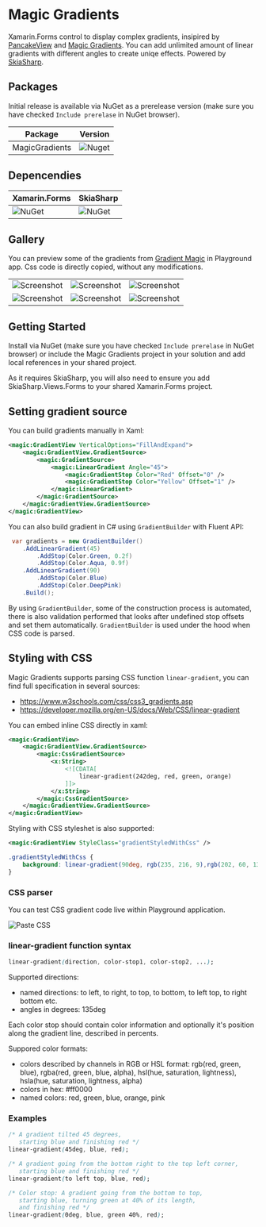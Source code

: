 # Magic Gradients

Xamarin.Forms control to display complex gradients, insipired by [PancakeView](https://github.com/sthewissen/Xamarin.Forms.PancakeView) and [Magic Gradients](https://www.gradientmagic.com/). You can add unlimited amount of linear gradients with different angles to create uniqe effects. Powered by [SkiaSharp](https://github.com/mono/SkiaSharp).

## Packages

Initial release is available via NuGet as a prerelease version (make sure you have checked `Include prerelase` in NuGet browser).

| Package | Version |
|---|---|
| MagicGradients |![Nuget](https://img.shields.io/nuget/vpre/MagicGradients)|

## Depencendies

Xamarin.Forms | SkiaSharp
---|---|
![NuGet](https://img.shields.io/badge/Xamarin.Forms-v4.2.848062-green) | ![NuGet](https://img.shields.io/badge/SkiaSharp-v1.68.0-blue)

## Gallery

You can preview some of the gradients from [Gradient Magic](https://www.gradientmagic.com/) in Playground app. Css code is directly copied, without any modifications.

| | | |
|-|-|-|
|![Screenshot](https://raw.githubusercontent.com/mgierlasinski/MagicGradients/master/Assets/Gallery/Gallery-1.png)|![Screenshot](https://raw.githubusercontent.com/mgierlasinski/MagicGradients/master/Assets/Gallery/Gallery-2.png)|![Screenshot](https://raw.githubusercontent.com/mgierlasinski/MagicGradients/master/Assets/Gallery/Gallery-3.png)|
|![Screenshot](https://raw.githubusercontent.com/mgierlasinski/MagicGradients/master/Assets/Gallery/Gallery-4.png)|![Screenshot](https://raw.githubusercontent.com/mgierlasinski/MagicGradients/master/Assets/Gallery/Gallery-5.png)|![Screenshot](https://raw.githubusercontent.com/mgierlasinski/MagicGradients/master/Assets/Gallery/Gallery-6.png)|

## Getting Started

Install via NuGet (make sure you have checked `Include prerelase` in NuGet browser) or include the Magic Gradients project in your solution and add local references in your shared project.

As it requires SkiaSharp, you will also need to ensure you add SkiaSharp.Views.Forms to your shared Xamarin.Forms project. 

## Setting gradient source

You can build gradients manually in Xaml:

``` xml
<magic:GradientView VerticalOptions="FillAndExpand">
    <magic:GradientView.GradientSource>
        <magic:GradientSource>
            <magic:LinearGradient Angle="45">
                <magic:GradientStop Color="Red" Offset="0" />
                <magic:GradientStop Color="Yellow" Offset="1" />
            </magic:LinearGradient>
        </magic:GradientSource>
    </magic:GradientView.GradientSource>
</magic:GradientView>
```

You can also build gradient in C# using `GradientBuilder` with Fluent API:

``` c#
 var gradients = new GradientBuilder()
    .AddLinearGradient(45)
        .AddStop(Color.Green, 0.2f)
        .AddStop(Color.Aqua, 0.9f)
    .AddLinearGradient(90)
        .AddStop(Color.Blue)
        .AddStop(Color.DeepPink)
    .Build();
```

By using `GradientBuilder`, some of the construction process is automated, there is also validation performed that looks after undefined stop offsets and set them automatically. `GradientBuilder` is used under the hood when CSS code is parsed.

## Styling with CSS

Magic Gradients supports parsing CSS function `linear-gradient`, you can find full specification in several sources:

- https://www.w3schools.com/css/css3_gradients.asp
- https://developer.mozilla.org/en-US/docs/Web/CSS/linear-gradient

You can embed inline CSS directly in xaml:

``` xml
<magic:GradientView>
    <magic:GradientView.GradientSource>
        <magic:CssGradientSource>
            <x:String>
                <![CDATA[
                    linear-gradient(242deg, red, green, orange)
                ]]>
            </x:String>
        </magic:CssGradientSource>
    </magic:GradientView.GradientSource>
</magic:GradientView>
```

Styling with CSS styleshet is also supported:

``` xml
<magic:GradientView StyleClass="gradientStyledWithCss" />
```

``` css
.gradientStyledWithCss {
    background: linear-gradient(90deg, rgb(235, 216, 9),rgb(202, 60, 134));
}
```

### CSS parser

You can test CSS gradient code live within Playground application.

![Paste CSS](https://raw.githubusercontent.com/mgierlasinski/MagicGradients/master/Assets/paste-css.gif)

### linear-gradient function syntax

``` css
linear-gradient(direction, color-stop1, color-stop2, ...);
```

Supported directions:
- named directions: to left, to right, to top, to bottom, to left top, to right bottom etc.
- angles in degrees: 135deg

Each color stop should contain color information and optionally it's position along the gradient line, described in percents.

Suppored color formats:
- colors described by channels in RGB or HSL format: rgb(red, green, blue), rgba(red, green, blue, alpha), hsl(hue, saturation, lightness), hsla(hue, saturation, lightness, alpha)
- colors in hex: #ff0000
- named colors: red, green, blue, orange, pink

### Examples

``` css
/* A gradient tilted 45 degrees,
   starting blue and finishing red */
linear-gradient(45deg, blue, red);

/* A gradient going from the bottom right to the top left corner,
   starting blue and finishing red */
linear-gradient(to left top, blue, red);

/* Color stop: A gradient going from the bottom to top,
   starting blue, turning green at 40% of its length,
   and finishing red */
linear-gradient(0deg, blue, green 40%, red);
```
